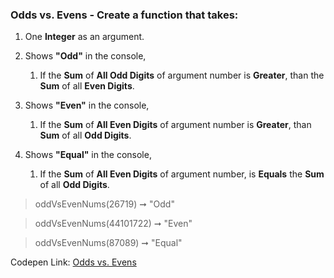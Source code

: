 ### Odds vs. Evens - Create a function that takes: 

1. One **Integer** as an argument.

1. Shows **"Odd"** in the console, 
    1. If the **Sum** of **All Odd Digits** of argument number is **Greater**, than the **Sum** of all **Even Digits**.
    
1. Shows **"Even"** in the console,    
    1. If the **Sum** of **All Even Digits** of argument number is **Greater**, than **Sum** of all **Odd Digits**.
    
1. Shows **"Equal"** in the console,
    1. If the **Sum** of **All Even Digits** of argument number, is **Equals** the **Sum** of all **Odd Digits**.
    
> oddVsEvenNums(26719) ➞ "Odd"

> oddVsEvenNums(44101722) ➞ "Even"

> oddVsEvenNums(87089) ➞ "Equal"

Codepen Link: [Odds vs. Evens](https://codepen.io/naveencoder/pen/xoNdYY?editors=0012)